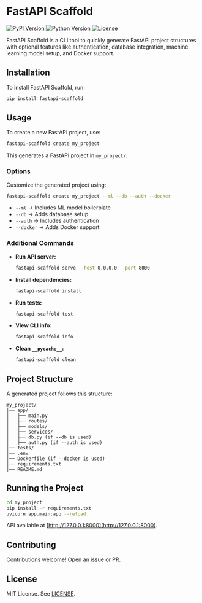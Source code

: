 # FastAPI Scaffold

[![PyPI Version](https://img.shields.io/pypi/v/fastapi-scaffold.svg)](https://pypi.org/project/fastapi-scaffold/)
[![Python Version](https://img.shields.io/badge/python-%3E=3.7-blue)](https://www.python.org/)
[![License](https://img.shields.io/badge/license-MIT-green)](LICENSE)

FastAPI Scaffold is a CLI tool to quickly generate FastAPI project structures with optional features like authentication, database integration, machine learning model setup, and Docker support.

## Installation

To install FastAPI Scaffold, run:

```sh
pip install fastapi-scaffold
```

## Usage

To create a new FastAPI project, use:

```sh
fastapi-scaffold create my_project
```

This generates a FastAPI project in `my_project/`.

### Options

Customize the generated project using:

```sh
fastapi-scaffold create my_project --ml --db --auth --docker
```

- `--ml` → Includes ML model boilerplate  
- `--db` → Adds database setup  
- `--auth` → Includes authentication  
- `--docker` → Adds Docker support  

### Additional Commands

- **Run API server:**  
  ```sh
  fastapi-scaffold serve --host 0.0.0.0 --port 8000
  ```
  
- **Install dependencies:**  
  ```sh
  fastapi-scaffold install
  ```

- **Run tests:**  
  ```sh
  fastapi-scaffold test
  ```

- **View CLI info:**  
  ```sh
  fastapi-scaffold info
  ```

- **Clean `__pycache__`:**  
  ```sh
  fastapi-scaffold clean
  ```

## Project Structure

A generated project follows this structure:

```
my_project/
│── app/
│   ├── main.py
│   ├── routes/
│   ├── models/
│   ├── services/
│   ├── db.py (if --db is used)
│   ├── auth.py (if --auth is used)
│── tests/
│── .env
│── Dockerfile (if --docker is used)
│── requirements.txt
│── README.md
```

## Running the Project

```sh
cd my_project
pip install -r requirements.txt
uvicorn app.main:app --reload
```

API available at [http://127.0.0.1:8000](http://127.0.0.1:8000).

## Contributing

Contributions welcome! Open an issue or PR.

## License

MIT License. See [LICENSE](LICENSE).

